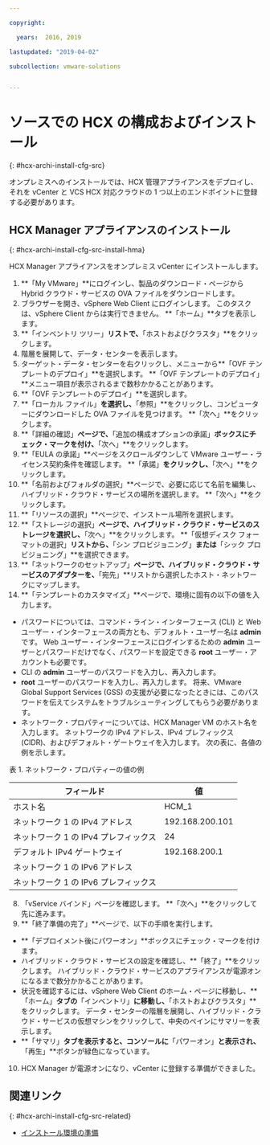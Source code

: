 ```yaml
---

copyright:

  years:  2016, 2019

lastupdated: "2019-04-02"

subcollection: vmware-solutions


---
```

# ソースでの HCX の構成およびインストール
{: #hcx-archi-install-cfg-src}

オンプレミスへのインストールでは、HCX 管理アプライアンスをデプロイし、それを vCenter と VCS HCX 対応クラウドの 1 つ以上のエンドポイントに登録する必要があります。

## HCX Manager アプライアンスのインストール
{: #hcx-archi-install-cfg-src-install-hma}

HCX Manager アプライアンスをオンプレミス vCenter にインストールします。

1. **「My VMware」**にログインし、製品のダウンロード・ページから Hybrid クラウド・サービスの OVA ファイルをダウンロードします。
2. ブラウザーを開き、vSphere Web Client にログインします。 このタスクは、vSphere Client からは実行できません。 **「ホーム」**タブを表示します。
3. **「インベントリ ツリー」**リストで、**「ホストおよびクラスタ」**をクリックします。
4. 階層を展開して、データ・センターを表示します。
5. ターゲット・データ・センターを右クリックし、メニューから**「OVF テンプレートのデプロイ」**を選択します。 **「OVF テンプレートのデプロイ」**メニュー項目が表示されるまで数秒かかることがあります。
6. **「OVF テンプレートのデプロイ」**を選択します。
  1. **「ローカル ファイル」**を選択し、**「参照」**をクリックし、コンピューターにダウンロードした OVA ファイルを見つけます。 **「次へ」**をクリックします。
  2. **「詳細の確認」**ページで、**「追加の構成オプションの承諾」**ボックスにチェック・マークを付け、**「次へ」**をクリックします。
  3. **「EULA の承諾」**ページをスクロールダウンして VMware ユーザー・ライセンス契約条件を確認します。 **「承諾」**をクリックし、**「次へ」**をクリックします。
  4. **「名前およびフォルダの選択」**ページで、必要に応じて名前を編集し、ハイブリッド・クラウド・サービスの場所を選択します。 **「次へ」**をクリックします。
  5. **「リソースの選択」**ページで、インストール場所を選択します。
  6. **「ストレージの選択」**ページで、ハイブリッド・クラウド・サービスのストレージを選択し、**「次へ」**をクリックします。 **「仮想ディスク フォーマットの選択」**リストから、**「シン プロビジョニング」**または**「シック プロビジョニング」**を選択できます。
  7. **「ネットワークのセットアップ」**ページで、ハイブリッド・クラウド・サービスのアダプターを、**「宛先」**リストから選択したホスト・ネットワークにマップします。
7. **「テンプレートのカスタマイズ」**ページで、環境に固有の以下の値を入力します。
  * パスワードについては、コマンド・ライン・インターフェース (CLI) と Web ユーザー・インターフェースの両方とも、デフォルト・ユーザー名は **admin** です。 Web ユーザー・インターフェースにログインするための **admin** ユーザーとパスワードだけでなく、パスワードを設定できる **root** ユーザー・アカウントも必要です。
  * CLI の **admin** ユーザーのパスワードを入力し、再入力します。
  * **root** ユーザーのパスワードを入力し、再入力します。 将来、VMware Global Support Services (GSS) の支援が必要になったときには、このパスワードを伝えてシステムをトラブルシューティングしてもらう必要があります。
  * ネットワーク・プロパティーについては、HCX Manager VM のホスト名を入力します。 ネットワークの IPv4 アドレス、IPv4 プレフィックス (CIDR)、およびデフォルト・ゲートウェイを入力します。 次の表に、各値の例を示します。

表 1. ネットワーク・プロパティーの値の例

| フィールド                    | 値           |
|--------------------------|-----------------|
| ホスト名                 | HCM_1           |
| ネットワーク 1 の IPv4 アドレス   | 192.168.200.101 |
| ネットワーク 1 の IPv4 プレフィックス    | 24              |
| デフォルト IPv4 ゲートウェイ     | 192.168.200.1   |
| ネットワーク 1 の IPv6 アドレス   |                 |
| ネットワーク 1 の IPv6 プレフィックス    |                 |

8. 「vService バインド」ページを確認します。 **「次へ」**をクリックして先に進みます。
9. **「終了準備の完了」**ページで、以下の手順を実行します。
  * **「デプロイメント後にパワーオン」**ボックスにチェック・マークを付けます。
  * ハイブリッド・クラウド・サービスの設定を確認し、**「終了」**をクリックします。 ハイブリッド・クラウド・サービスのアプライアンスが電源オンになるまで数分かかることがあります。
  * 状況を確認するには、vSphere Web Client のホーム・ページに移動し、**「ホーム」**タブの**「インベントリ」**に移動し、**「ホストおよびクラスタ」**をクリックします。 データ・センターの階層を展開し、ハイブリッド・クラウド・サービスの仮想マシンをクリックして、中央のペインにサマリーを表示します。
  * **「サマリ」**タブを表示すると、コンソールに**「パワーオン」**と表示され、**「再生」**ボタンが緑色になっています。
10. HCX Manager が電源オンになり、vCenter に登録する準備ができました。

## 関連リンク
{: #hcx-archi-install-cfg-src-related}

* [インストール環境の準備](/docs/services/vmwaresolutions/archiref/hcx-archi?topic=vmware-solutions-hcx-archi-prep-install)
